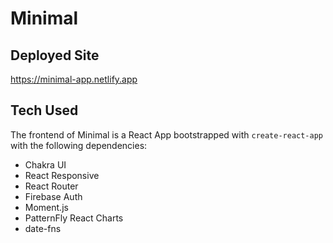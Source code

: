 # Minimal 

## Deployed Site
https://minimal-app.netlify.app

## Tech Used
The frontend of Minimal is a React App bootstrapped with ```create-react-app``` with the following dependencies:
- Chakra UI
- React Responsive
- React Router
- Firebase Auth
- Moment.js
- PatternFly React Charts
- date-fns
